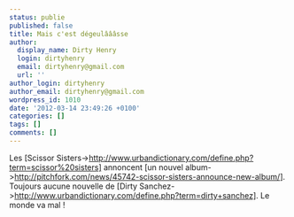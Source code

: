 ```yaml
---
status: publie
published: false
title: Mais c'est dégeulâââsse
author:
  display_name: Dirty Henry
  login: dirtyhenry
  email: dirtyhenry@gmail.com
  url: ''
author_login: dirtyhenry
author_email: dirtyhenry@gmail.com
wordpress_id: 1010
date: '2012-03-14 23:49:26 +0100'
categories: []
tags: []
comments: []
---
```

Les [Scissor Sisters->http://www.urbandictionary.com/define.php?term=scissor%20sisters] annoncent [un nouvel album->http://pitchfork.com/news/45742-scissor-sisters-announce-new-album/]. Toujours aucune nouvelle de [Dirty Sanchez->http://www.urbandictionary.com/define.php?term=dirty+sanchez]. Le monde va mal !
